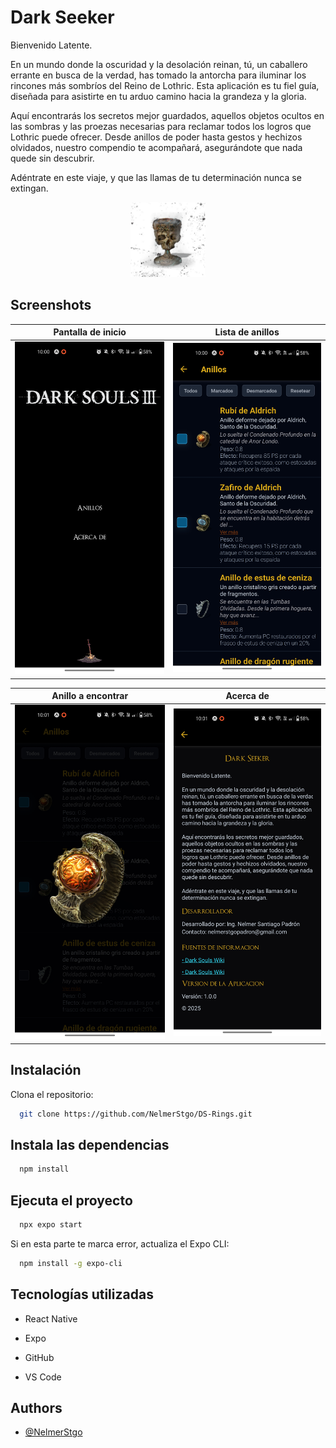 # Dark Seeker

Bienvenido Latente.

En un mundo donde la oscuridad y la desolación reinan, tú, un caballero errante en busca de la verdad, has tomado la antorcha para iluminar los rincones más sombríos del Reino de Lothric. Esta aplicación es tu fiel guía, diseñada para asistirte en tu arduo camino hacia la grandeza y la gloria.

Aquí encontrarás los secretos mejor guardados, aquellos objetos ocultos en las sombras y las proezas necesarias para reclamar todos los logros que Lothric puede ofrecer. Desde anillos de poder hasta gestos y hechizos olvidados, nuestro compendio te acompañará, asegurándote que nada quede sin descubrir.

Adéntrate en este viaje, y que las llamas de tu determinación nunca se extingan.

<p align="center">
  <img src="./screenshots/icon.png" alt="Logo" width="120"/>
</p>

## Screenshots

| Pantalla de inicio | Lista de anillos |
|--------------------|------------------|
| <img src="./screenshots/screenshot1.jpg" alt="Home" width="300"/> | <img src="./screenshots/screenshot2.jpg" alt="Lista de anillos" width="300"/> |

| Anillo a encontrar | Acerca de        |
|--------------------|------------------|
| <img src="./screenshots/screenshot3.jpg" alt="Anillo a encontrar" width="300"/> | <img src="./screenshots/screenshot4.jpg" alt="Acerca de" width="300"/> |

## Instalación

Clona el repositorio:

```bash
  git clone https://github.com/NelmerStgo/DS-Rings.git
```

## Instala las dependencias

```bash
  npm install
```

## Ejecuta el proyecto

```bash
  npx expo start
```

Si en esta parte te marca error, actualiza el Expo CLI:

```bash
  npm install -g expo-cli
```

## Tecnologías utilizadas

- React Native

- Expo

- GitHub

- VS Code


## Authors

- [@NelmerStgo](https://github.com/NelmerStgo)
